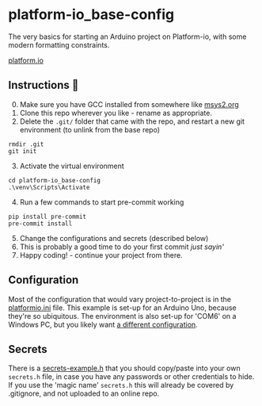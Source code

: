 # platform-io_base-config
The very basics for starting an Arduino project on Platform-io, with some modern formatting constraints.

[platform.io](https://platformio.org/)

## Instructions 🌱
0. Make sure you have GCC installed from somewhere like [msys2.org](https://www.msys2.org/)
1. Clone this repo wherever you like - rename as appropriate.
2. Delete the `.git/` folder that came with the repo, and restart a new git environment (to unlink from the base repo)
```
rmdir .git
git init
```
3. Activate the virtual environment
```
cd platform-io_base-config
.\venv\Scripts\Activate
```
4. Run a few commands to start pre-commit working
```
pip install pre-commit
pre-commit install
```
5. Change the configurations and secrets (described below)
6. This is probably a good time to do your first commit *just sayin'*
7. Happy coding! - continue your project from there.

## Configuration
Most of the configuration that would vary project-to-project is in the [platformio.ini](platformio.ini) file.
This example is set-up for an Arduino Uno, because they're so ubiquitous.
The environment is also set-up for 'COM6' on a Windows PC, but you likely want [a different configuration](https://docs.platformio.org/en/latest/projectconf/sections/env/options/upload/upload_port.html).

## Secrets
There is a [secrets-example.h](secrets-example.h) that you should copy/paste into your own `secrets.h` file, in case you have any passwords or other credentials to hide. If you use the 'magic name' `secrets.h` this will already be covered by .gitignore, and not uploaded to an online repo.
